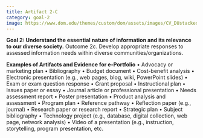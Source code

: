 ```yaml
---
title: Artifact 2-C
category: goal-2
image: https://www.dom.edu/themes/custom/dom/assets/images/CV_DUstacked_PMS295.png
---
```


**Goal 2: Understand the essential nature of information and its relevance to our diverse society.**
Outcome 2c. Develop appropriate responses to assessed information needs within diverse 
communities/organizations.

**Examples of Artifacts and Evidence for e-Portfolio**
• Advocacy or marketing plan
• Bibliography
• Budget document
• Cost-benefit analysis
• Electronic presentation (e.g., web pages, blog, wiki, PowerPoint slides)
• Exam or exam question response
• Grant proposal
• Instructional plan
• Issues paper or essay
• Journal article or professional presentation
• Needs assessment report
• Poster presentation
• Product analysis and assessment
• Program plan
• Reference pathway
• Reflection paper (e.g., journal)
• Research paper or research report
• Strategic plan
• Subject bibliography
• Technology project (e.g., database, digital collection, web page, network analysis)
• Video of a presentation (e.g., instruction, storytelling, program presentation, etc.